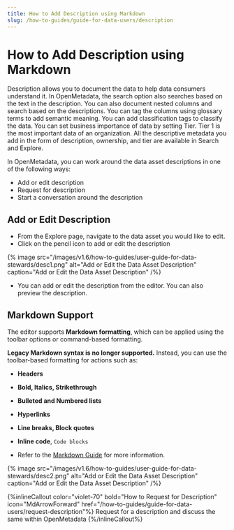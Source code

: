 ```yaml
---
title: How to Add Description using Markdown
slug: /how-to-guides/guide-for-data-users/description
---
```


# How to Add Description using Markdown

Description allows you to document the data to help data consumers understand it. In OpenMetadata, the search option also searches based on the text in the description. You can also document nested columns and search based on the descriptions. You can tag the columns using glossary terms to add semantic meaning. You can add classification tags to classify the data. You can set business importance of data by setting Tier. Tier 1 is the most important data of an organization. All the descriptive metadata you add in the form of description, ownership, and tier are available in Search and Explore.

In OpenMetadata, you can work around the data asset descriptions in one of the following ways:
- Add or edit description
- Request for description
- Start a conversation around the description

## Add or Edit Description
- From the Explore page, navigate to the data asset you would like to edit.
- Click on the pencil icon to add or edit the description

{% image
src="/images/v1.6/how-to-guides/user-guide-for-data-stewards/desc1.png"
alt="Add or Edit the Data Asset Description"
caption="Add or Edit the Data Asset Description"
/%}

- You can add or edit the description from the editor. You can also preview the description.

## Markdown Support

The editor supports **Markdown formatting**, which can be applied using the toolbar options or command-based formatting.

**Legacy Markdown syntax is no longer supported.** Instead, you can use the toolbar-based formatting for actions such as:

- **Headers**
- **Bold, Italics, Strikethrough**
- **Bulleted and Numbered lists**
- **Hyperlinks**
- **Line breaks, Block quotes**
- **Inline code**, `Code blocks`

- Refer to the [Markdown Guide](https://www.markdownguide.org/cheat-sheet/) for more information.

{% image
src="/images/v1.6/how-to-guides/user-guide-for-data-stewards/desc2.png"
alt="Add or Edit the Data Asset Description"
caption="Add or Edit the Data Asset Description"
/%}

{%inlineCallout
  color="violet-70"
  bold="How to Request for Description"
  icon="MdArrowForward"
  href="/how-to-guides/guide-for-data-users/request-description"%}
  Request for a description and discuss the same within OpenMetadata
{%/inlineCallout%}